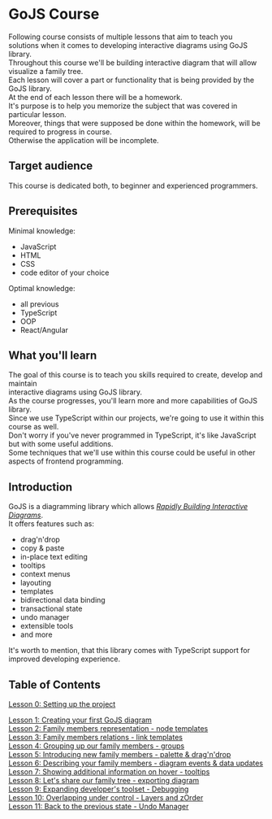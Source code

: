 # GoJS Course
Following course consists of multiple lessons that aim to teach you solutions when it comes to developing interactive diagrams using GoJS library.  
Throughout this course we'll be building interactive diagram that will allow visualize a family tree.  
Each lesson will cover a part or functionality that is being provided by the GoJS library.  
At the end of each lesson there will be a homework.  
It's purpose is to help you memorize the subject that was covered in particular lesson.  
Moreover, things that were supposed be done within the homework, will be required to progress in course.  
Otherwise the application will be incomplete.  

## Target audience
This course is dedicated both, to beginner and experienced programmers. 

## Prerequisites
Minimal knowledge:  

* JavaScript
* HTML
* CSS
* code editor of your choice

Optimal knowledge:  

* all previous
* TypeScript
* OOP
* React/Angular

## What you'll learn
The goal of this course is to teach you skills required to create, develop and maintain  
interactive diagrams using GoJS library.  
As the course progresses, you'll learn more and more capabilities of GoJS library.  
Since we use TypeScript within our projects, we're going to use it within this course as well.  
Don't worry if you've never programmed in TypeScript, it's like JavaScript but with some useful additions.  
Some techniques that we'll use within this course could be useful in other aspects of frontend programming.  

## Introduction
GoJS is a diagramming library which allows [*Rapidly Building Interactive Diagrams*](https://gojs.net/latest/index.html).  
It offers features such as:  

* drag'n'drop
* copy & paste
* in-place text editing
* tooltips
* context menus
* layouting
* templates
* bidirectional data binding
* transactional state
* undo manager
* extensible tools
* and more

It's worth to mention, that this library comes with TypeScript support for improved developing experience.

## Table of Contents
[Lesson 0: Setting up the project](lessons/lesson-0-project-setup-and-intro.md)  

[Lesson 1: Creating your first GoJS diagram](lessons/lesson-1-diagram-instance.md)  
[Lesson 2: Family members representation - node templates](lessons/lesson-2-node-templates.md)  
[Lesson 3: Family members relations - link templates](lessons/lesson-3-link-templates.md)  
[Lesson 4: Grouping up our family members - groups](lessons/lesson-4-basic-group-templates.md)  
[Lesson 5: Introducing new family members - palette & drag'n'drop](lessons/lesson-5-palette-drag-n-drop.md)  
[Lesson 6: Describing your family members - diagram events & data updates](lessons/lesson-6-diagram-events.md)  
[Lesson 7: Showing additional information on hover - tooltips](lessons/lesson-7-tooltips.md)  
[Lesson 8: Let's share our family tree - exporting diagram](lessons/lesson-8-exporting-diagram.md)  
[Lesson 9: Expanding developer's toolset - Debugging](lessons/lesson-9-debugging.md)  
[Lesson 10: Overlapping under control - Layers and zOrder](lessons/lesson-10-layers-and-zorder.md)  
[Lesson 11: Back to the previous state - Undo Manager](lessons/lesson-11-undo-manager.md)
